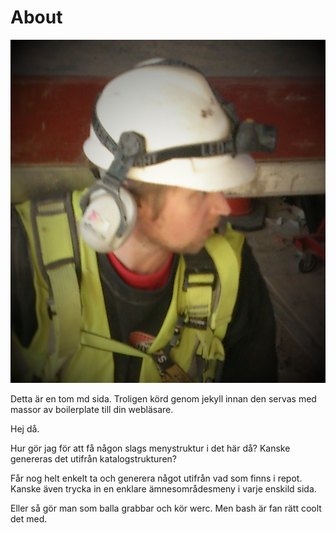 
[title:]: #About
# About

![Jonas](img/profil.jpg)

Detta är en tom md sida. Troligen körd genom jekyll innan den servas med massor av boilerplate till din webläsare.

Hej då.

Hur gör jag för att få någon slags menystruktur i det här då? Kanske genereras det utifrån katalogstrukturen?

Får nog helt enkelt ta och generera något utifrån vad som finns i repot. Kanske även trycka in en enklare ämnesområdesmeny i varje enskild sida.

Eller så gör man som balla grabbar och kör werc. Men bash är fan rätt coolt det med.

